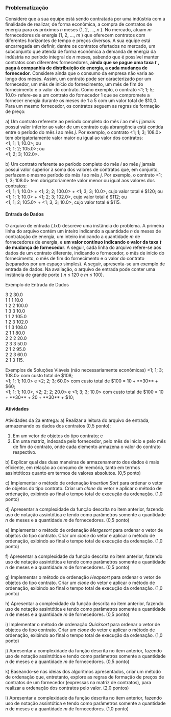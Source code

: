 ### Problematização

Considere que a sua equipe está sendo contratada por uma indústria com a finalidade de realizar, de forma econômica, a compra de contratos de energia para os próximos _n_ meses (1, 2, ..., _n_ ). No mercado, atuam _m_ fornecedores de energia (1, 2, ..., _m_ ) que oferecem contratos com diferentes horizontes de tempo e preços diversos. A sua equipe está encarregada em definir, dentre os contratos ofertados no mercado, um subconjunto que atenda de forma econômica a demanda de energia da indústria no período integral de _n_ meses, sabendo que é possível manter contratos com diferentes fornecedores, **ainda que se pague uma taxa** **_t_** **, paga à companhia de distribuição de energia, a cada mudança de fornecedor**. Considere ainda que o consumo da empresa não varia ao longo dos meses. Assim, um contrato pode ser caracterizado por um fornecedor, um mês de início do fornecimento, um mês de fim do fornecimento e o valor do contrato. Como exemplo, o contrato <1; 1; 5; 10.0> refere-se a um contrato do fornecedor 1 que se compromete a fornecer energia durante os meses de 1 a 5 com um valor total de $10,0. Para um mesmo fornecedor, os contratos seguem as regras de formação de preço:


a) Um contrato referente ao período completo do mês _i_ ao mês _j_ jamais possui valor inferior ao valor de
um contrato cuja abrangência está contida entre o período do mês _i_ ao mês _j_. Por exemplo, o contrato
<1; 1; 3; 108.0> tem obrigatoriamente valor maior ou igual ao valor dos contratos: \
<1; 1; 1; 10.0>; ou  \
<1; 1; 2; 105.0>; ou \
<1; 2; 3; 102.0>.

b) Um contrato referente ao período completo do mês _i_ ao mês _j_ jamais possui valor superior à soma dos
valores de contratos que, em conjunto, perfazem o mesmo período do mês _i_ ao mês _j_. Por exemplo, o
contrato <1; 1; 3; 108.0> tem obrigatoriamente valor menor ou igual aos valores dos contratos: \
<1; 1; 1; 10.0> + <1; 2; 2; 100.0> + <1; 3; 3; 10.0>, cujo valor total é $120; ou \
<1; 1; 1; 10.0> + <1; 2; 3; 102.0>, cujo valor total é $112; ou \
<1; 1; 2; 105.0> + <1; 3; 3; 10.0>, cujo valor total é $115.

#### Entrada de Dados

O arquivo de entrada (.txt) descreve uma instância do problema. A primeira linha do arquivo
contém um inteiro indicando a quantidade _n_ de meses de contratação de energia, um inteiro indicando a
quantidade _m_ de fornecedores de energia, e **um valor contínuo indicando o valor da taxa** **_t_** **de mudança
de fornecedor**. A seguir, cada linha do arquivo refere-se aos dados de um contrato diferente, indicando o
fornecedor, o mês de início do fornecimento, o mês de fim do fornecimento e o valor do contrato
(separados por um espaço simples). A seguir, apresenta-se um exemplo de entrada de dados. Na
avaliação, o arquivo de entrada pode conter uma instância de grande porte ( _n_ ≤ 120 e _m_ ≤ 100).

Exemplo de Entrada de Dados

3 2 30.0\
1 1 1 10.0\
1 2 2 100.0\
1 3 3 10.0\
1 1 2 105.0\
1 2 3 102.0\
1 1 3 108.0\
2 1 1 80.0\
2 2 2 20.0\
2 3 3 50.0\
2 1 2 95.0\
2 2 3 60.0\
2 1 3 115.


Exemplos de Soluções Viáveis (não necessariamente econômicas)
<1; 1; 3; 108.0> com custo total de $108; \
<1; 1; 1; 10.0> e <2; 2; 3; 60.0> com custo total de $100 = $10 + **$30** + $60; \
<1; 1; 1; 10.0>, <2; 2; 2; 20.0> e <1; 3; 3; 10.0> com custo total de $100 = $10 + **$30** + $20 + **$30** + $10;

#### Atividades

Atividades da 2a entrega:
a) Realizar a leitura do arquivo de entrada, armazenando os dados dos contratos (0,5 ponto):
1. Em um vetor de objetos do tipo contrato; e
2. Em uma matriz, indexada pelo fornecedor, pelo mês de início e pelo mês de fim do contrato, onde
    cada elemento armazena o valor do contrato respectivo.
    
b) Explicar qual das duas maneiras de armazenamento dos dados é mais eficiente, em relação ao consumo
de memória, tanto em termos assintóticos quanto em termos de valores absolutos. (0,5 ponto)

c) Implementar o método de ordenação _Insertion Sort_ para ordenar o vetor de objetos do tipo contrato.
Criar um _clone_ do vetor e aplicar o método de ordenação, exibindo ao final o tempo total de execução da
ordenação. (1,0 ponto)

d) Apresentar a complexidade da função descrita no item anterior, fazendo uso de notação assintótica e
tendo como parâmetros somente a quantidade _n_ de meses e a quantidade _m_ de fornecedores. (0,5 ponto)

e) Implementar o método de ordenação _Mergesort_ para ordenar o vetor de objetos do tipo contrato. Criar
um _clone_ do vetor e aplicar o método de ordenação, exibindo ao final o tempo total de execução da
ordenação. (1,0 ponto)

f) Apresentar a complexidade da função descrita no item anterior, fazendo uso de notação assintótica e
tendo como parâmetros somente a quantidade _n_ de meses e a quantidade _m_ de fornecedores. (0,5 ponto)

g) Implementar o método de ordenação _Heapsort_ para ordenar o vetor de objetos do tipo contrato. Criar
um _clone_ do vetor e aplicar o método de ordenação, exibindo ao final o tempo total de execução da
ordenação. (1,0 ponto)

h) Apresentar a complexidade da função descrita no item anterior, fazendo uso de notação assintótica e
tendo como parâmetros somente a quantidade _n_ de meses e a quantidade _m_ de fornecedores. (0,5 ponto)

i) Implementar o método de ordenação _Quicksort_ para ordenar o vetor de objetos do tipo contrato. Criar
um _clone_ do vetor e aplicar o método de ordenação, exibindo ao final o tempo total de execução da
ordenação. (1,0 ponto)

j) Apresentar a complexidade da função descrita no item anterior, fazendo uso de notação assintótica e
tendo como parâmetros somente a quantidade _n_ de meses e a quantidade _m_ de fornecedores. (0,5 ponto)

k) Baseando-se nas ideias dos algoritmos apresentados, criar um método de ordenação que, entretanto,
explore as regras de formação de preços de contratos de um fornecedor (expressas na matriz de
contratos), para realizar a ordenação dos contratos pelo valor. (2,0 pontos)

l) Apresentar a complexidade da função descrita no item anterior, fazendo uso de notação assintótica e
tendo como parâmetros somente a quantidade _n_ de meses e a quantidade _m_ de fornecedores. (1,0 ponto)
